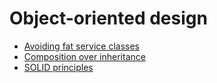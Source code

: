 <!-- generated by markdown-notes-tree -->

# Object-oriented design

<!-- optional markdown-notes-tree directory description starts here -->

<!-- optional markdown-notes-tree directory description ends here -->

-   [Avoiding fat service classes](Avoiding-fat-service-classes.md)
-   [Composition over inheritance](Composition-over-inheritance.md)
-   [SOLID principles](SOLID-principles.md)
